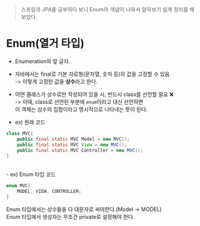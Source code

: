 > 스프링과 JPA를 공부하다 보니 Enum의 개념이 나와서 알아보기 쉽게 정리를 해보았다.
# Enum(열거 타입)
- Enumeration의 앞 글자.
- 자바에서는 final로 기본 자료형(문자열, 숫자 등)의 값을 고정할 수 있음</br> 
-> 이렇게 고정한 값을 **상수**라고 한다. 
- 어떤 클래스가 상수로만 작성되어 있을 시, 반드시 class를 선언할 필요 ❌</br>
-> 이때, class로 선언된 부분에 `enum`이라고 대신 선언하면</br>
이 객체는 상수의 집합이라고 명시적으로 나타내는 뜻이 된다.

- ex) 원래 코드
```java
class MVC{
    public final static MVC Model = new MVC();
    public final static MVC View = new MVC();
    public final static MVC Controller = new MVC();
}
```
</br>
- ex) Enum 타입 코드

```java
enum MVC{
    MODEL, VIEW, CONTROLLER;
}
```
Enum 타입에서는 상수들을 다 대문자로 써야한다.(Model -> MODEL)</br>
Enum 타입에서 생성자는 무조건 private로 설정해야 한다.

